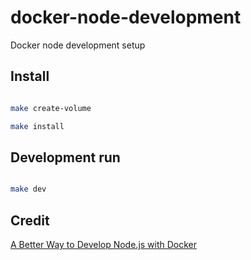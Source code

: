 # docker-node-development
Docker node development setup

## Install

```bash

make create-volume

make install

```

## Development run

```bash

make dev

```

## Credit

[A Better Way to Develop Node.js with Docker](https://hackernoon.com/a-better-way-to-develop-node-js-with-docker-cd29d3a0093)
